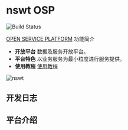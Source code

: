 # nswt OSP

![Build Status](http://www.nswt.com.cn/wwwroot/xyla/images/img/logo.png)

[OPEN SERVICE PLATFORM](http://www.nswt.com.cn) 功能简介

- **开放平台** 数据及服务开放平台。 
- **平台特色** 以业务服务为最小粒度进行服务提供。
- **使用教程** [使用教程](http://www.baidu.com)


![nswt](http://www.nswt.com.cn/wwwroot/xyla/images/img/banner/banner-ad-zhuti.png)



## 开发日志



## 平台介绍